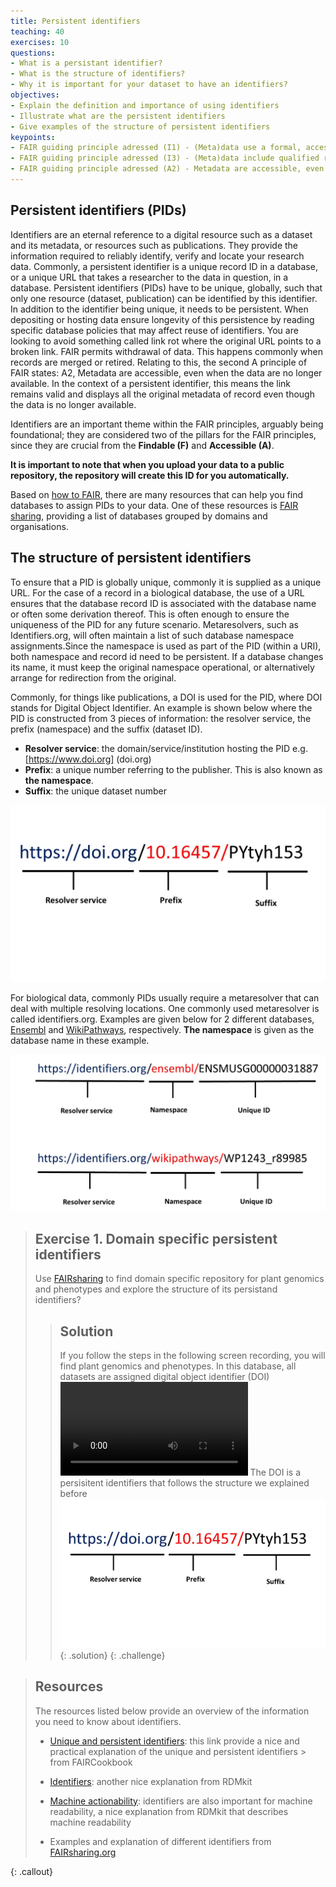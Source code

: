 ```yaml
---
title: Persistent identifiers
teaching: 40
exercises: 10
questions:
- What is a persistant identifier?
- What is the structure of identifiers?
- Why it is important for your dataset to have an identifiers?
objectives:
- Explain the definition and importance of using identifiers
- Illustrate what are the persistent identifiers
- Give examples of the structure of persistent identifiers
keypoints:
- FAIR guiding principle adressed (I1) - (Meta)data use a formal, accessible, shared, and broadly applicable language for knowledge representation
- FAIR guiding principle adressed (I3) - (Meta)data include qualified references to other (meta)data
- FAIR guiding principle adressed (A2) - Metadata are accessible, even when the data are no longer available
--- 
```


## Persistent identifiers (PIDs)

Identifiers are an eternal reference to a digital resource such as a dataset and its metadata, or resources such as publications. They provide the information required to reliably identify, verify and locate your research data. Commonly, a persistent identifier is a unique record ID in a database, or a unique URL that takes a researcher to the data in question, in a database.
Persistent identifiers (PIDs) have to be unique, globally, such that only one resource (dataset, publication) can be identified by this identifier.  In addition to the identifier being unique, it needs to be persistent.  When depositing or hosting data ensure longevity of this persistence by reading specific database policies that may affect reuse of identifiers.  You are looking to avoid something called link rot where the original URL points to a broken link. 
FAIR permits withdrawal of data.  This happens commonly when records are merged or retired.  Relating to this, the second A principle of FAIR states: A2, Metadata are accessible, even when the data are no longer available.  In the context of a persistent identifier, this means the link remains valid and displays all the original metadata of record even though the data is no longer available.
  

Identifiers are an important theme within the FAIR principles, arguably being foundational; they are considered two of the pillars for the FAIR principles, since they are crucial from the **Findable (F)** and **Accessible (A)**.

**It is important to note that when you upload your data to a public repository, the repository will create this ID for you automatically.**

Based on [how to FAIR](https://howtofair.dk/how-to-fair/persistent-identifiers/), there are many resources that can help you find databases to assign PIDs to your data. One of these resources is [FAIR sharing](https://fairsharing.org), providing a list of databases grouped by domains and organisations.

## The structure of persistent identifiers

To ensure that a PID is globally unique, commonly it is supplied as a unique URL.  For the case of a record in a biological database, the use of a URL ensures that the database record ID is associated with the database name or often some derivation thereof.  This is often enough to ensure the uniqueness of the PID for any future scenario. Metaresolvers, such as Identifiers.org, will often maintain a list of such database namespace assignments.Since the namespace is used as part of the PID (within a URI), both namespace and record id need to be persistent.  If a database changes its name, it must keep the original namespace operational, or alternatively arrange for redirection from the original.

Commonly, for things like publications, a DOI is used for the PID, where DOI stands for Digital Object Identifier.  An example is shown below where the PID is constructed from 3 pieces of information: the resolver service, the prefix (namespace) and the suffix (dataset ID).

- **Resolver service**: the domain/service/institution hosting the PID e.g. [https://www.doi.org] (doi.org)
- **Prefix**:  a unique number referring to the publisher.  This is also known as **the namespace**.
- **Suffix**: the unique dataset number

![(I have created this image so please let me know if you want to change it) The structure of persistent identifiers as in DOI, In the prefix, you can see that first part of prefix represent DOI directory and the following number is publisher. Suffix is unique under its unique prefix](../fig/img18.jpg)


For biological data, commonly PIDs usually require a metaresolver that can deal with multiple resolving locations. One commonly used metaresolver is called identifiers.org.  Examples are given below for 2 different databases, [Ensembl](https://www.ensembl.org/Mus_musculus/Gene/Summary?g=ENSMUSG00000031887;r=8:105984918-105991241) and [WikiPathways](https://www.wikipathways.org/instance/WP1243_r89985), respectively.  **The namespace** is given as the database name in these example.


![Ensembl and WikiPathways](../fig/PID_figure2.jpg)

> ## Exercise 1. Domain specific persistent identifiers
> Use [FAIRsharing](https://fairsharing.org) to find domain specific repository for plant genomics and phenotypes and explore the structure of its persistand identifiers?
>> ## Solution
>> If you follow the steps in the following screen recording, you will find plant genomics and phenotypes. In this database, all datasets are assigned digital object identifier (DOI)
>> <video src="../fig/vid1.mp4" controls="controls" style="max-width: 730px;">
>> </video>
>> The DOI is a persisitent identifiers that follows the structure we explained before
>> ![DOI is assigned to plant gene datasets](../fig/img18.jpg)
> {: .solution}
{: .challenge}

> ## Resources
> The resources listed below provide an overview of the information you need to know about identifiers.
> - [Unique and persistent identifiers](https://faircookbook.elixir-europe.org/content/recipes/findability/identifiers.html): this link provide a nice and practical explanation of the unique and persistent identifiers > from FAIRCookbook 
> 
> - [Identifiers](https://rdmkit.elixir-europe.org/identifiers.html): another nice explanation from RDMkit
> 
> - [Machine actionability](https://rdmkit.elixir-europe.org/machine_actionability): identifiers are also 
> important for machine readability, a nice explanation from RDMkit that describes machine readability
> 
> - Examples and explanation of different identifiers from [FAIRsharing.org](https://fairsharing.org/search?recordType=identifier_schema)

{: .callout}

